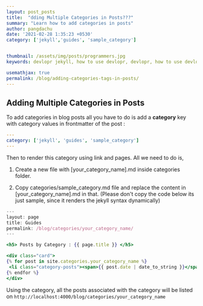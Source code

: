 ```yaml
---
layout: post_posts
title:  "dding Multiple Categories in Posts???"
summary: "Learn how to add categories in posts"
author: pangdachu
date: '2021-02-28 1:35:23 +0530'
category: ['jekyll','guides', 'sample_category']


thumbnail: /assets/img/posts/programmers.jpg
keywords: devlopr jekyll, how to use devlopr, devlopr, how to use devlopr-jekyll, devlopr-jekyll tutorial,best jekyll themes, multi categories and tags

usemathjax: true
permalink: /blog/adding-categories-tags-in-posts/
---
```


## Adding Multiple Categories in Posts

To add categories in blog posts all you have to do is add a **category** key with category values in frontmatter of the post :

```yml
---
category: ['jekyll', 'guides', 'sample_category']
---
```

Then to render this category using link and pages. All we need to do is,

1. Create a new file with [your_category_name].md inside categories folder.

2. Copy categories/sample_category.md file and replace the content in [your_category_name].md in that. (Please don't copy the code below its just sample, since it renders the jekyll syntax dynamically)

```jsx
---
layout: page
title: Guides
permalink: /blog/categories/your_category_name/
---

<h5> Posts by Category : {{ page.title }} </h5>

<div class="card">
{% for post in site.categories.your_category_name %}
 <li class="category-posts"><span>{{ post.date | date_to_string }}</span> &nbsp; <a href="{{ post.url }}">{{ post.title }}</a></li>
{% endfor %}
</div>
```

Using the category, all the posts associated with the category will be listed on
`http://localhost:4000/blog/categories/your_category_name`
